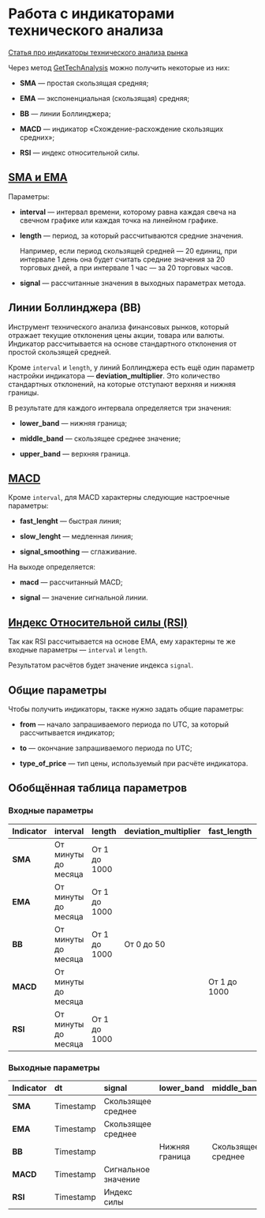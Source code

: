 # Работа с индикаторами технического анализа

[Статья про индикаторы технического анализа рынка](/investAPI/tech_indicators/)

Через метод [GetTechAnalysis](/investAPI/marketdata/#gettechanalysis) можно получить некоторые из них:

- **SMA** — простая скользящая средняя;

- **EMA** — экспоненциальная (скользящая) средняя;

- **BB** — линии Боллинджера;

- **MACD** — индикатор «Схождение-расхождение скользящих средних»;

- **RSI** — индекс относительной силы.

## [SMA и EMA](https://www.tbank.ru/invest/help/educate/trading/about/ma-ema/)

Параметры: 

<ul>
<li><p><strong>interval</strong> — интервал времени, которому равна каждая свеча на свечном графике или каждая точка на линейном графике.</p>
</li>
<li><p><strong>length</strong> — период, за который рассчитываются средние значения.</p>
<p> Например, если период скользящей средней — 20 единиц, при интервале 1 день она будет считать средние значения за 20 торговых дней, а при интервале 1 час — за 20 торговых часов.</p>
</li>
<li><p><strong>signal</strong>  — рассчитанные значения в выходных параметрах метода.</p>
</li>
</ul>

## Линии Боллинджера (BB)

Инструмент технического анализа финансовых рынков, который отражает текущие отклонения цены акции, товара или валюты. Индикатор рассчитывается на основе стандартного отклонения от простой скользящей средней.

Кроме `interval` и `length`, у линий Боллинджера есть ещё один параметр настройки индикатора — **deviation_multiplier**. Это количество стандартных отклонений, на которые отступают верхняя и нижняя границы.

В результате для каждого интервала определяется три значения:

- **lower_band** — нижняя граница;

- **middle_band** — скользящее среднее значение;

- **upper_band** — верхняя граница.


## [MACD](https://www.tbank.ru/invest/help/educate/trading/about/macd/)

Кроме `interval`, для MACD характерны следующие настроечные параметры:

- **fast_lenght** — быстрая линия;

- **slow_lenght** — медленная линия;

- **signal_smoothing** — сглаживание.

На выходе определяется:

- **macd** — рассчитанный MACD;

- **signal** — значение сигнальной линии.


## [Индекс Относительной силы (RSI)](https://www.tbank.ru/invest/help/educate/trading/about/rsi/)

Так как RSI рассчитывается на основе EMA, ему характерны те же входные параметры — `interval` и `length`.

Результатом расчётов будет значение индекса `signal`.

## Общие параметры

Чтобы получить индикаторы, также нужно задать общие параметры:

- **from** — начало запрашиваемого периода по UTC, за который рассчитывается индикатор;

- **to** — окончание запрашиваемого периода по UTC;

- **type_of_price** — тип цены, используемый при расчёте индикатора.


## Обобщённая таблица параметров

### Входные параметры

| Indicator |    interval         |    length    | deviation_multiplier | fast_length  | slow_length   | signal_smoothing |   from    |    to     |    type_of_price        |
|:----------|:--------------------|:-------------|:---------------------|:-------------|:--------------|:-----------------|:----------|:----------|:------------------------|
|  **SMA**  | От минуты до месяца | От 1 до 1000 |                      |              |               |                  | Timestamp | Timestamp | `close`, `open`, `high`, `low`, `avg` |
|  **EMA**  | От минуты до месяца | От 1 до 1000 |                      |              |               |                  | Timestamp | Timestamp | `close`, `open`, `high`, `low`, `avg` |
|  **BB**   | От минуты до месяца | От 1 до 1000 | От 0 до 50           |              |               |                  | Timestamp | Timestamp | `close`, `open`, `high`, `low`, `avg` |
|  **MACD** | От минуты до месяца |              |                      | От 1 до 1000 |  От 1 до 1000 |    От 0 до 50    | Timestamp | Timestamp | `close`, `open`, `high`, `low`, `avg` |
|  **RSI**  | От минуты до месяца | От 1 до 1000 |                      |              |               |                  | Timestamp | Timestamp | `close`, `open`, `high`, `low`, `avg` |


### Выходные параметры

| Indicator |    dt     |    signal            |    lower_band  |      middle_band   |   upper_band    | macd |
|:----------|:----------|:---------------------|:---------------|:-------------------|:----------------|:-----|
|  **SMA**  | Timestamp | Скользящее среднее   |                |                    |                 |      |
|  **EMA**  | Timestamp | Скользящее среднее   |                |                    |                 |      |
|  **BB**   | Timestamp |                      | Нижняя граница | Скользящее среднее | Верхняя граница |      |
|  **MACD** | Timestamp | Сигнальное значение  |                |                    |                 | MACD |
|  **RSI**  | Timestamp |     Индекс силы      |                |                    |                 |      | 